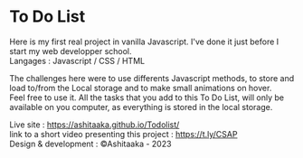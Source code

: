 # To Do List
Here is my first real project in vanilla Javascript. I've done it just before I start my web developper school.<br>
Langages : Javascript / CSS / HTML <br>

The challenges here were to use differents Javascript methods, to store and load to/from the Local storage and to make small animations on hover.<br>
Feel free to use it. All the tasks that you add to this To Do List, will only be available on you computer, as everything is stored in the local storage.

Live site : https://ashitaaka.github.io/Todolist/ <br>
link to a short video presenting this project : https://t.ly/CSAP <br>
Design & development : ©Ashitaaka - 2023
